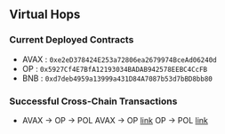 ## Virtual Hops

### Current Deployed Contracts

- AVAX : `0xe2eD378424E253a72806ea2679974BceAd06240d`
- OP : `0x5927Cf4E7BfA12193034BADAB942578EEBC4CcFB`
- BNB : `0xd7deb4959a13999a431D84A7087b53d7bBD8bb80`

### Successful Cross-Chain Transactions
- AVAX -> OP -> POL
  AVAX -> OP [link](https://ccip.chain.link/msg/0xf6e9223e3f7880a241494eadef5d2ae443e19aa56f57cb37bf103ab6c51fd1b5)
  OP -> POL  [link](https://ccip.chain.link/msg/0xb8d279f30ad51f75ebfc982fe3ffc634f4fc6b3a0f46a18c592db71e0682081f)